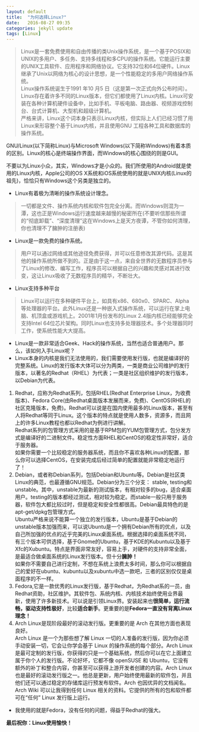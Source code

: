 ```yaml
---
layout: default
title:  "为何选择Linux?"
date:   2016-08-27 09:35
categories: jekyll update
tags: [Linux]
---
```

>Linux是一套免费使用和自由传播的类Unix操作系统，是一个基于POSIX和UNIX的多用户、多任务、支持多线程和多CPU的操作系统。它能运行主要的UNIX工具软件、应用程序和网络协议。它支持32位和64位硬件。Linux继承了Unix以网络为核心的设计思想，是一个性能稳定的多用户网络操作系统。  
Linux操作系统诞生于1991 年10 月5 日（这是第一次正式向外公布时间）。Linux存在着许多不同的Linux版本，但它们都使用了Linux内核。Linux可安装在各种计算机硬件设备中，比如手机、平板电脑、路由器、视频游戏控制台、台式计算机、大型机和超级计算机。  
严格来讲，Linux这个词本身只表示Linux内核，但实际上人们已经习惯了用Linux来形容整个基于Linux内核，并且使用GNU 工程各种工具和数据库的操作系统。

GNU/Linux(以下简称Linux)与Microsoft Windows(以下简称Windows)有着本质的区别。Linux的核心是终端操作界面，而Windows的核心围绕的则是GUI。  

不要以为Linux小众，其实，Windows才是小众的。我们所使用的Android就是使用的Linux内核，Apple公司的OS X系统和iOS系统使用的就是UNIX内核(Linux的祖先)，恰恰只有Windows这个另类是独立的。  
- Linux有着极为清晰的操作系统设计理念。  
>一切都是文件、操作系统内核和软件包完全分离。而Windows则混为一潭，这也正是Windows运行速度越来越慢的秘密所在(不要听信那些所谓的“彻底卸载”、“深度清理”这在Windows上是天方夜谭，不管你如何清理，你也清理不了臃肿的注册表)  
- Linux是一款免费的操作系统。  
>用户可以通过网络或其他途径免费获得，并可以任意修改其源代码。这是其他的操作系统所做不到的。正是由于这一点，来自全世界的无数程序员参与了Linux的修改、编写工作，程序员可以根据自己的兴趣和灵感对其进行改变，这让Linux吸收了无数程序员的精华，不断壮大。
- Linux支持多种平台  
>Linux可以运行在多种硬件平台上，如具有x86、680x0、SPARC、Alpha等处理器的平台。此外Linux还是一种嵌入式操作系统，可以运行在掌上电脑、机顶盒或游戏机上。2001年1月份发布的Linux 2.4版内核已经能够完全支持Intel 64位芯片架构。同时Linux也支持多处理器技术。多个处理器同时工作，使系统性能大大提高。  

- Linux是一款非常适合Geek、Hack的操作系统，当然也适合普通用户。那么，该如何入手Linux呢？  
- Linux本身的内核是我们无法使用的，我们需要使用发行版，也就是编译好的完整系统。Linux的发行版本大体可以分为两类，一类是商业公司维护的发行版本，以著名的Redhat（RHEL）为代表；一类是社区组织维护的发行版本，以Debian为代表。
1. Redhat，应称为Redhat系列，包括RHEL(Redhat Enterprise Linux，为收费版本)、Fedora Core(由Redhat桌面版本发展而来，免费)、CentOS(RHEL的社区克隆版本，免费)。Redhat可以说是在国内使用最多的Linux版本，甚至有人将Redhat等同于Linux。这个版本的特点就是使用人数多，资源多，而且网上的许多Linux教程也都以Redhat为例进行讲解。  
    Redhat系列的包管理方式采用的是基于RPM包的YUM包管理方式，包分发方式是编译好的二进制文件。稳定性方面RHEL和CentOS的稳定性非常好，适合于服务器。  
    如果你需要一个比较稳定的服务器系统，而且你不喜欢各种Linux的配置，那么你可以选择CentOS，在安装完成后经过简单的配置就能非常稳定地运行了！  
2. Debian，或者称Debian系列，包括Debian和Ubuntu等。Debian是社区类Linux的典范，也最遵循GNU规范。Debian分为三个分支： stable, testing和unstable。其中，unstable为最新的测试版本，有相对较多的bug，适合桌面用户。testing的版本都经过测试，相对较为稳定。而stable一般只用于服务器，软件包大都比较过时，但是稳定和安全性都很高。Debian最具特色的是apt-get/dpkg包管理方式。  
   Ubuntu严格来说不能算一个独立的发行版本，Ubuntu是基于Debian的unstable版本加强而来，可以说Ubuntu是一个拥有Debian所有的优点，以及自己所加强的优点的近乎完美的Linux桌面系统。根据选择的桌面系统不同，有三个版本可供选择，基于Gnome的Ubuntu，基于KDE的Kubuntu以及基于Xfc的Xubuntu。特点是界面非常友好，容易上手，对硬件的支持非常全面，是最适合做桌面系统的Linux发行版本。但十分**臃肿！**  
   如果你不需要自己进行定制，不想在系统上浪费太多时间，那么你可以根据自己的爱好在ubuntu、kubuntu以及xubuntu中选一款吧，三者的区别仅仅是桌面程序的不一样。  
3. Fedora,它是一款优秀的Linux发行版，基于Redhat，为Redhat系的一员，由Redhat资助，社区维护。其软件包、系统内核、内核技术始终使用业界最新，使用了许多新技术。可以说是引领Linux界。安装起来也**很简单，运行流畅，驱动支持性极好**，比较**适合新手**。更重要的是**Fedora一直没有背离Linux理念！**
4. Arch Linux是现阶段最好的滚动发行版。更重要的是 Arch 在其他方面也表现良好。  
   Arch Linux 是一个为那些想了解 Linux 一切的人准备的发行版，因为你必须手动安装一切，它会让你学会基于 Linux 的操作系统的每个部分。Arch Linux 是最可定制的发行版，你获得的只是一个基础系统，然后你可以在它上面建立属于你个人的发行版。不论好坏，它都不像 openSUSE 和 Ubuntu，它没有额外的补丁和整合内容，你甚至可以获得上游开发者创建的内容。Arch Linux 也是最好的滚动发行版之一。他总是更新，用户始终使用最新的软件包，并且他们还可以通过稳定的存储库运行预发布软件。Arch 也因优异的文档闻名。 Arch Wiki 可以让我得到任何 Linux 相关的资料。它提供的所有的包和软件都可在“任何” Linux 发行版上运行。  
- 我使用的就是Fedora，没有任何的问题，得益于Redhat的强大。

**最后祝你：Linux使用愉快！**
